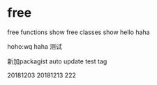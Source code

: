 # free
free functions show
free classes show
hello
haha

hoho:wq
haha 测试

新加packagist auto update
test tag

20181203
20181213
222
